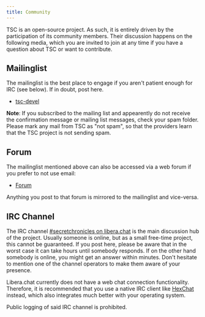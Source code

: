 ```yaml
---
title: Community
---
```


TSC is an open-source project. As such, it is entirely driven by the
participation of its community members. Their discussion happens on
the following media, which you are invited to join at any time if you
have a question about TSC or want to contribute.

Mailinglist
-----------

The mailinglist is the best place to engage if you aren't patient
enough for IRC (see below). If in doubt, post here.

* [tsc-devel](https://lists.secretchronicles.org/postorius/lists/tsc-devel.lists.secretchronicles.org/)

**Note**: If you subscribed to the mailing list and appearently do not
receive the confirmation message or mailing list messages, check your
spam folder. Please mark any mail from TSC as "not spam", so that the
providers learn that the TSC project is not sending spam.

Forum
-----

The mailinglist mentioned above can also be accessed via a web forum
if you prefer to not use email:

* [Forum](https://lists.secretchronicles.org/hyperkitty/list/tsc-devel@lists.secretchronicles.org/)

Anything you post to that forum is mirrored to the mailinglist and vice-versa.

IRC Channel
-----------

The IRC channel [#secretchronicles on
libera.chat](irc://irc.libera.chat/secretchronicles) is the main
discussion hub of the project. Usually someone is online, but as a
small free-time project, this cannot be guaranteed. If you post here,
please be aware that in the worst case it can take hours until
somebody responds. If on the other hand somebody is online, you might
get an answer within minutes. Don't hesitate to mention one of the
channel operators to make them aware of your presence.

Libera.chat currently does not have a web chat connection
functionality. Therefore, it is recommended that you use a native IRC
client like [HexChat](https://hexchat.github.io/) instead, which also integrates much better
with your operating system.

Public logging of said IRC channel is prohibited.
